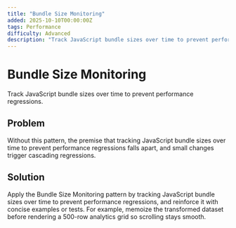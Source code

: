 ```yaml
---
title: "Bundle Size Monitoring"
added: 2025-10-10T00:00:00Z
tags: Performance
difficulty: Advanced
description: "Track JavaScript bundle sizes over time to prevent performance regressions."
---
```

# Bundle Size Monitoring

Track JavaScript bundle sizes over time to prevent performance regressions.

## Problem

Without this pattern, the premise that tracking JavaScript bundle sizes over time to prevent performance regressions falls apart, and small changes trigger cascading regressions.

## Solution

Apply the Bundle Size Monitoring pattern by tracking JavaScript bundle sizes over time to prevent performance regressions, and reinforce it with concise examples or tests. For example, memoize the transformed dataset before rendering a 500-row analytics grid so scrolling stays smooth.
